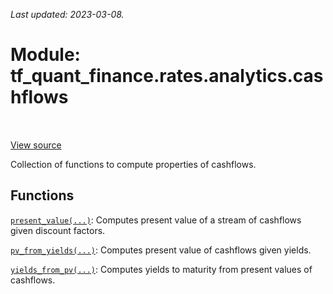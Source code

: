 <!--
This file is generated by a tool. Do not edit directly.
For open-source contributions the docs will be updated automatically.
-->

*Last updated: 2023-03-08.*

<div itemscope itemtype="http://developers.google.com/ReferenceObject">
<meta itemprop="name" content="tf_quant_finance.rates.analytics.cashflows" />
<meta itemprop="path" content="Stable" />
</div>

# Module: tf_quant_finance.rates.analytics.cashflows

<!-- Insert buttons and diff -->

<table class="tfo-notebook-buttons tfo-api" align="left">
</table>

<a target="_blank" href="https://github.com/google/tf-quant-finance/blob/master/tf_quant_finance/rates/analytics/cashflows.py">View source</a>



Collection of functions to compute properties of cashflows.



## Functions

[`present_value(...)`](../../../tf_quant_finance/rates/analytics/cashflows/present_value.md): Computes present value of a stream of cashflows given discount factors.

[`pv_from_yields(...)`](../../../tf_quant_finance/rates/analytics/cashflows/pv_from_yields.md): Computes present value of cashflows given yields.

[`yields_from_pv(...)`](../../../tf_quant_finance/rates/analytics/cashflows/yields_from_pv.md): Computes yields to maturity from present values of cashflows.

